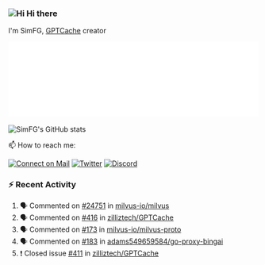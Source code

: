 ### <img src='https://qpluspicture.oss-cn-beijing.aliyuncs.com/6LjjQA/Hi.gif' alt='Hi' width="24"/> Hi there

I'm SimFG, [GPTCache](https://github.com/zilliztech/GPTCache) creator

![Metrics 👋](/metrics.plugin.followup.user.svg)

![SimFG's GitHub stats](https://github-readme-stats.vercel.app/api?username=SimFG&show_icons=true&theme=radical&count_private=true)

📫 How to reach me:

[![Connect on Mail](https://img.shields.io/badge/Ask%20me-anything-1abc9c.svg)](mailto:1142838399@qq.com)
[![Twitter](https://img.shields.io/twitter/follow/FogSim?style=social)](https://twitter.com/FogSim)
[![Discord](https://img.shields.io/discord/1092648432495251507?label=Discord&logo=discord)](https://discord.gg/Q8C6WEjSWV)

### :zap: Recent Activity

<!--START_SECTION:activity-->
1. 🗣 Commented on [#24751](https://github.com/milvus-io/milvus/issues/24751) in [milvus-io/milvus](https://github.com/milvus-io/milvus)
2. 🗣 Commented on [#416](https://github.com/zilliztech/GPTCache/issues/416) in [zilliztech/GPTCache](https://github.com/zilliztech/GPTCache)
3. 🗣 Commented on [#173](https://github.com/milvus-io/milvus-proto/issues/173) in [milvus-io/milvus-proto](https://github.com/milvus-io/milvus-proto)
4. 🗣 Commented on [#183](https://github.com/adams549659584/go-proxy-bingai/issues/183) in [adams549659584/go-proxy-bingai](https://github.com/adams549659584/go-proxy-bingai)
5. ❗️ Closed issue [#411](https://github.com/zilliztech/GPTCache/issues/411) in [zilliztech/GPTCache](https://github.com/zilliztech/GPTCache)
<!--END_SECTION:activity-->

